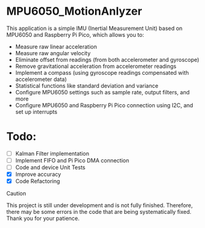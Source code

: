 # MPU6050_MotionAnlyzer
This application is a simple IMU (Inertial Measurement Unit) based on MPU6050 and Raspberry Pi Pico, which allows you to:
* Measure raw linear acceleration
* Measure raw angular velocity
* Eliminate offset from readings (from both accelerometer and gyroscope)
* Remove gravitational acceleration from accelerometer readings
* Implement a compass (using gyroscope readings compensated with accelerometer data)
* Statistical functions like standard deviation and variance
* Configure MPU6050 settings such as sample rate, output filters, and more
* Configure MPU6050 and Raspberry Pi Pico connection using I2C, and set up interrupts

# Todo:
- [ ] Kalman Filter implementation
- [ ] Implement FIFO and Pi Pico DMA connection
- [ ] Code and device Unit Tests 
- [x] Improve accuracy
- [x] Code Refactoring

> [!CAUTION]
This project is still under development and is not fully finished. Therefore, there may be some errors in the code that are being systematically fixed. Thank you for your patience.